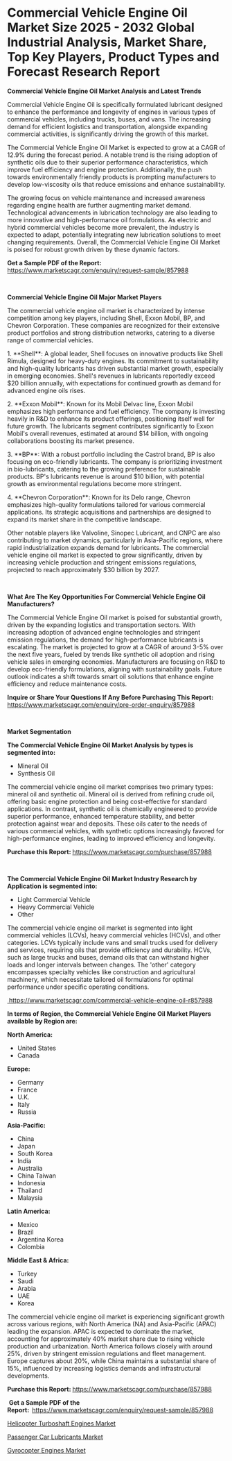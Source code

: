 <p><h1>Commercial Vehicle Engine Oil Market Size 2025 - 2032 Global Industrial Analysis, Market Share, Top Key Players, Product Types and Forecast Research Report</h1></p><p><strong>Commercial Vehicle Engine Oil Market Analysis and Latest Trends</strong></p>
<p><p>Commercial Vehicle Engine Oil is specifically formulated lubricant designed to enhance the performance and longevity of engines in various types of commercial vehicles, including trucks, buses, and vans. The increasing demand for efficient logistics and transportation, alongside expanding commercial activities, is significantly driving the growth of this market. </p><p>The Commercial Vehicle Engine Oil Market is expected to grow at a CAGR of 12.9% during the forecast period. A notable trend is the rising adoption of synthetic oils due to their superior performance characteristics, which improve fuel efficiency and engine protection. Additionally, the push towards environmentally friendly products is prompting manufacturers to develop low-viscosity oils that reduce emissions and enhance sustainability. </p><p>The growing focus on vehicle maintenance and increased awareness regarding engine health are further augmenting market demand. Technological advancements in lubrication technology are also leading to more innovative and high-performance oil formulations. As electric and hybrid commercial vehicles become more prevalent, the industry is expected to adapt, potentially integrating new lubrication solutions to meet changing requirements. Overall, the Commercial Vehicle Engine Oil Market is poised for robust growth driven by these dynamic factors.</p></p>
<p><strong>Get a Sample PDF of the Report:&nbsp;</strong> <a href="https://www.marketscagr.com/enquiry/request-sample/857988?utm_campaign=1944&utm_medium=2&utm_source=Github&utm_content=ia&utm_term=30032025&utm_id=commercial-vehicle-engine-oil">https://www.marketscagr.com/enquiry/request-sample/857988</a></p>
<p>&nbsp;</p>
<p><strong>Commercial Vehicle Engine Oil Major Market Players</strong></p>
<p><p>The commercial vehicle engine oil market is characterized by intense competition among key players, including Shell, Exxon Mobil, BP, and Chevron Corporation. These companies are recognized for their extensive product portfolios and strong distribution networks, catering to a diverse range of commercial vehicles.</p><p>1. **Shell**: A global leader, Shell focuses on innovative products like Shell Rimula, designed for heavy-duty engines. Its commitment to sustainability and high-quality lubricants has driven substantial market growth, especially in emerging economies. Shell's revenues in lubricants reportedly exceed $20 billion annually, with expectations for continued growth as demand for advanced engine oils rises.</p><p>2. **Exxon Mobil**: Known for its Mobil Delvac line, Exxon Mobil emphasizes high performance and fuel efficiency. The company is investing heavily in R&D to enhance its product offerings, positioning itself well for future growth. The lubricants segment contributes significantly to Exxon Mobil's overall revenues, estimated at around $14 billion, with ongoing collaborations boosting its market presence.</p><p>3. **BP**: With a robust portfolio including the Castrol brand, BP is also focusing on eco-friendly lubricants. The company is prioritizing investment in bio-lubricants, catering to the growing preference for sustainable products. BP's lubricants revenue is around $10 billion, with potential growth as environmental regulations become more stringent.</p><p>4. **Chevron Corporation**: Known for its Delo range, Chevron emphasizes high-quality formulations tailored for various commercial applications. Its strategic acquisitions and partnerships are designed to expand its market share in the competitive landscape.</p><p>Other notable players like Valvoline, Sinopec Lubricant, and CNPC are also contributing to market dynamics, particularly in Asia-Pacific regions, where rapid industrialization expands demand for lubricants. The commercial vehicle engine oil market is expected to grow significantly, driven by increasing vehicle production and stringent emissions regulations, projected to reach approximately $30 billion by 2027.</p></p>
<p>&nbsp;</p>
<p><strong>What Are The Key Opportunities For Commercial Vehicle Engine Oil Manufacturers?</strong></p>
<p><p>The Commercial Vehicle Engine Oil market is poised for substantial growth, driven by the expanding logistics and transportation sectors. With increasing adoption of advanced engine technologies and stringent emission regulations, the demand for high-performance lubricants is escalating. The market is projected to grow at a CAGR of around 3-5% over the next five years, fueled by trends like synthetic oil adoption and rising vehicle sales in emerging economies. Manufacturers are focusing on R&D to develop eco-friendly formulations, aligning with sustainability goals. Future outlook indicates a shift towards smart oil solutions that enhance engine efficiency and reduce maintenance costs.</p></p>
<p><strong>Inquire or Share Your Questions If Any Before Purchasing This Report:</strong> <a href="https://www.marketscagr.com/enquiry/pre-order-enquiry/857988?utm_campaign=1944&utm_medium=2&utm_source=Github&utm_content=ia&utm_term=30032025&utm_id=commercial-vehicle-engine-oil">https://www.marketscagr.com/enquiry/pre-order-enquiry/857988</a></p>
<p>&nbsp;</p>
<p><strong>Market Segmentation</strong></p>
<p><strong>The Commercial Vehicle Engine Oil Market Analysis by types is segmented into:</strong></p>
<p><ul><li>Mineral Oil</li><li>Synthesis Oil</li></ul></p>
<p><p>The commercial vehicle engine oil market comprises two primary types: mineral oil and synthetic oil. Mineral oil is derived from refining crude oil, offering basic engine protection and being cost-effective for standard applications. In contrast, synthetic oil is chemically engineered to provide superior performance, enhanced temperature stability, and better protection against wear and deposits. These oils cater to the needs of various commercial vehicles, with synthetic options increasingly favored for high-performance engines, leading to improved efficiency and longevity.</p></p>
<p><strong>Purchase this Report:&nbsp;</strong><a href="https://www.marketscagr.com/purchase/857988?utm_campaign=1944&utm_medium=2&utm_source=Github&utm_content=ia&utm_term=30032025&utm_id=commercial-vehicle-engine-oil">https://www.marketscagr.com/purchase/857988</a></p>
<p>&nbsp;</p>
<p><strong>The Commercial Vehicle Engine Oil Market Industry Research by Application is segmented into:</strong></p>
<p><ul><li>Light Commercial Vehicle</li><li>Heavy Commercial Vehicle</li><li>Other</li></ul></p>
<p><p>The commercial vehicle engine oil market is segmented into light commercial vehicles (LCVs), heavy commercial vehicles (HCVs), and other categories. LCVs typically include vans and small trucks used for delivery and services, requiring oils that provide efficiency and durability. HCVs, such as large trucks and buses, demand oils that can withstand higher loads and longer intervals between changes. The 'other' category encompasses specialty vehicles like construction and agricultural machinery, which necessitate tailored oil formulations for optimal performance under specific operating conditions.</p></p>
<p><a href="https://www.marketscagr.com/commercial-vehicle-engine-oil-r857988?utm_campaign=1944&utm_medium=2&utm_source=Github&utm_content=ia&utm_term=30032025&utm_id=commercial-vehicle-engine-oil">&nbsp;https://www.marketscagr.com/commercial-vehicle-engine-oil-r857988</a></p>
<p><strong>In terms of Region, the Commercial Vehicle Engine Oil Market Players available by Region are:</strong></p>
<p>
    <p> <strong> North America: </strong>
        <ul>
            <li>United States</li>
            <li>Canada</li>
        </ul>
        </p> 
    <p> <strong> Europe: </strong>
        <ul>
            <li>Germany</li>
            <li>France</li>
            <li>U.K.</li>
            <li>Italy</li>
            <li>Russia</li>
        </ul>
        </p> 
    <p> <strong> Asia-Pacific: </strong>
        <ul>
            <li>China</li>
            <li>Japan</li>
            <li>South Korea</li>
            <li>India</li>
            <li>Australia</li>
            <li>China Taiwan</li>
            <li>Indonesia</li>
            <li>Thailand</li>
            <li>Malaysia</li>
        </ul>
        </p> 
    <p> <strong> Latin America: </strong>
        <ul>
            <li>Mexico</li>
            <li>Brazil</li>
            <li>Argentina Korea</li>
            <li>Colombia</li>
        </ul>
        </p> 
    <p> <strong> Middle East & Africa: </strong>
        <ul>
            <li>Turkey</li>
            <li>Saudi</li>
            <li>Arabia</li>
            <li>UAE</li>
            <li>Korea</li>
        </ul>
    </p>
    </p>
<p><p>The commercial vehicle engine oil market is experiencing significant growth across various regions, with North America (NA) and Asia-Pacific (APAC) leading the expansion. APAC is expected to dominate the market, accounting for approximately 40% market share due to rising vehicle production and urbanization. North America follows closely with around 25%, driven by stringent emission regulations and fleet management. Europe captures about 20%, while China maintains a substantial share of 15%, influenced by increasing logistics demands and infrastructural developments.</p></p>
<p><strong>Purchase this Report: </strong><a href="https://www.marketscagr.com/purchase/857988?utm_campaign=1944&utm_medium=2&utm_source=Github&utm_content=ia&utm_term=30032025&utm_id=commercial-vehicle-engine-oil">https://www.marketscagr.com/purchase/857988</a></p>
<p>&nbsp;<strong>Get a Sample PDF of the Report:&nbsp;&nbsp;</strong><a href="https://www.marketscagr.com/enquiry/request-sample/857988?utm_campaign=1944&utm_medium=2&utm_source=Github&utm_content=ia&utm_term=30032025&utm_id=commercial-vehicle-engine-oil">https://www.marketscagr.com/enquiry/request-sample/857988</a></p>
<p><strong></strong></p>
<p><p><a href="https://github.com/darouthiamnl/Market-Research-Report-List-1/blob/main/helicopter-turboshaft-engines-market.md?utm_campaign=1944&utm_medium=2&utm_source=Github&utm_content=ia&utm_term=30032025&utm_id=commercial-vehicle-engine-oil">Helicopter Turboshaft Engines Market</a></p><p><a href="https://github.com/MarciaRunte/Market-Research-Report-List-2/blob/main/passenger-car-lubricants-market.md?utm_campaign=1944&utm_medium=2&utm_source=Github&utm_content=ia&utm_term=30032025&utm_id=commercial-vehicle-engine-oil">Passenger Car Lubricants Market</a></p><p><a href="https://github.com/Chiragrp22/Market-Research-Report-List-7/blob/main/gyrocopter-engines-market.md?utm_campaign=1944&utm_medium=2&utm_source=Github&utm_content=ia&utm_term=30032025&utm_id=commercial-vehicle-engine-oil">Gyrocopter Engines Market</a></p></p>